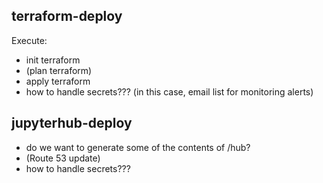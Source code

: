 ## terraform-deploy

Execute:
  - init terraform
  - (plan terraform)
  - apply terraform
  - how to handle secrets??? (in this case, email list for monitoring alerts)

## jupyterhub-deploy

  - do we want to generate some of the contents of /hub?
  - (Route 53 update)
  - how to handle secrets???
